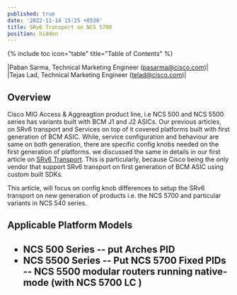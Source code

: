 ```yaml
---
published: true
date: '2022-11-14 15:25 +0530'
title: SRv6 Transport on NCS 5700
position: hidden
---
```

{% include toc icon="table" title="Table of Contents" %}

|Paban Sarma, Technical Marketing Engineer (pasarma@cisco.com)|  
|Tejas Lad, Technical Marketing Engineer (telad@cisco.com)|

<h2> Overview </h2>

Cisco MIG Access & Aggreagtion product line, i.e NCS 500 and NCS 5500 series has variants built with BCM J1 and J2 ASICs. Our previous articles, on SRv6 transport and Services on top of it covered platforms built with first generation of BCM ASIC. While, service configuration and behaviour are same on both generation, there are specific config knobs needed on the first generation of platforms. we discussed the same in details in our first article on [SRv6 Transport](https://xrdocs.io/ncs5500/tutorials/srv6-transport-on-ncs-part-1/). This is particularly, because Cisco being the only vendor that support SRv6 transport on first generation of BCM ASIC using custom built SDKs. 

This article, will focus on config knob differences to setup the SRv6 transport on new generation of products i.e. the NCS 5700 and particular variants in NCS 540 series. 

<h2> Applicable Platform Models <h2>
  
 - NCS 500 Series
  	-- put Arches PID
  - NCS 5500 Series
  	-- Put NCS 5700 Fixed PIDs
  	-- NCS 5500 modular routers running native-mode (with NCS 5700 LC ) 
